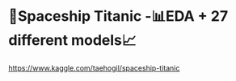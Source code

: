 # 🚀Spaceship Titanic -📊EDA + 27 different models📈
https://www.kaggle.com/taehogil/spaceship-titanic
